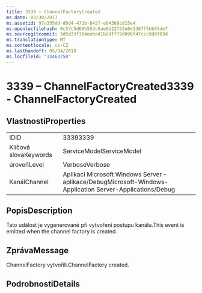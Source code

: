 ```yaml
---
title: 3339 – ChannelFactoryCreated
ms.date: 03/30/2017
ms.assetid: 97a395dd-d0d4-471b-b42f-eb4368cd15e4
ms.openlocfilehash: 0c57c5d60b553c6ae6b22753a0e1367f5bb55de7
ms.sourcegitcommit: 3d5d33f384eeba41b2dff79d096f47ccc8d8f03d
ms.translationtype: MT
ms.contentlocale: cs-CZ
ms.lasthandoff: 05/04/2018
ms.locfileid: "33463250"
---
```

# <a name="3339---channelfactorycreated"></a><span data-ttu-id="af324-102">3339 – ChannelFactoryCreated</span><span class="sxs-lookup"><span data-stu-id="af324-102">3339 - ChannelFactoryCreated</span></span>
## <a name="properties"></a><span data-ttu-id="af324-103">Vlastnosti</span><span class="sxs-lookup"><span data-stu-id="af324-103">Properties</span></span>  
  
|||  
|-|-|  
|<span data-ttu-id="af324-104">ID</span><span class="sxs-lookup"><span data-stu-id="af324-104">ID</span></span>|<span data-ttu-id="af324-105">3339</span><span class="sxs-lookup"><span data-stu-id="af324-105">3339</span></span>|  
|<span data-ttu-id="af324-106">Klíčová slova</span><span class="sxs-lookup"><span data-stu-id="af324-106">Keywords</span></span>|<span data-ttu-id="af324-107">ServiceModel</span><span class="sxs-lookup"><span data-stu-id="af324-107">ServiceModel</span></span>|  
|<span data-ttu-id="af324-108">úroveň</span><span class="sxs-lookup"><span data-stu-id="af324-108">Level</span></span>|<span data-ttu-id="af324-109">Verbose</span><span class="sxs-lookup"><span data-stu-id="af324-109">Verbose</span></span>|  
|<span data-ttu-id="af324-110">Kanál</span><span class="sxs-lookup"><span data-stu-id="af324-110">Channel</span></span>|<span data-ttu-id="af324-111">Aplikaci Microsoft Windows Server – aplikace/Debug</span><span class="sxs-lookup"><span data-stu-id="af324-111">Microsoft-Windows-Application Server-Applications/Debug</span></span>|  
  
## <a name="description"></a><span data-ttu-id="af324-112">Popis</span><span class="sxs-lookup"><span data-stu-id="af324-112">Description</span></span>  
 <span data-ttu-id="af324-113">Tato událost je vygenerované při vytvoření postupu kanálu.</span><span class="sxs-lookup"><span data-stu-id="af324-113">This event is emitted when the channel factory is created.</span></span>  
  
## <a name="message"></a><span data-ttu-id="af324-114">Zpráva</span><span class="sxs-lookup"><span data-stu-id="af324-114">Message</span></span>  
 <span data-ttu-id="af324-115">ChannelFactory vytvořili.</span><span class="sxs-lookup"><span data-stu-id="af324-115">ChannelFactory created.</span></span>  
  
## <a name="details"></a><span data-ttu-id="af324-116">Podrobnosti</span><span class="sxs-lookup"><span data-stu-id="af324-116">Details</span></span>
